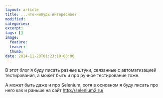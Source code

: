 ```yaml
---
layout: article
title: ...что-нибудь интересное?
modified:
categories: 
excerpt:
tags: []
image:
  feature:
  teaser:
  thumb:
date: 2014-11-20T01:23:10+03:00
---
```

В этот блог я буду писать разные штуки, связанные с автоматизацией тестирования, а может быть и про ручное тестирование тоже.

А может быть даже и про Selenium, хотя в основном я буду писать про него как и раньше на сайт http://selenium2.ru/
